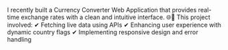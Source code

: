 I recently built a Currency Converter Web Application that provides real-time exchange rates with a clean and intuitive interface. 🌐💱
This project involved:
✔ Fetching live data using APIs
✔ Enhancing user experience with dynamic country flags
✔ Implementing responsive design and error handling

